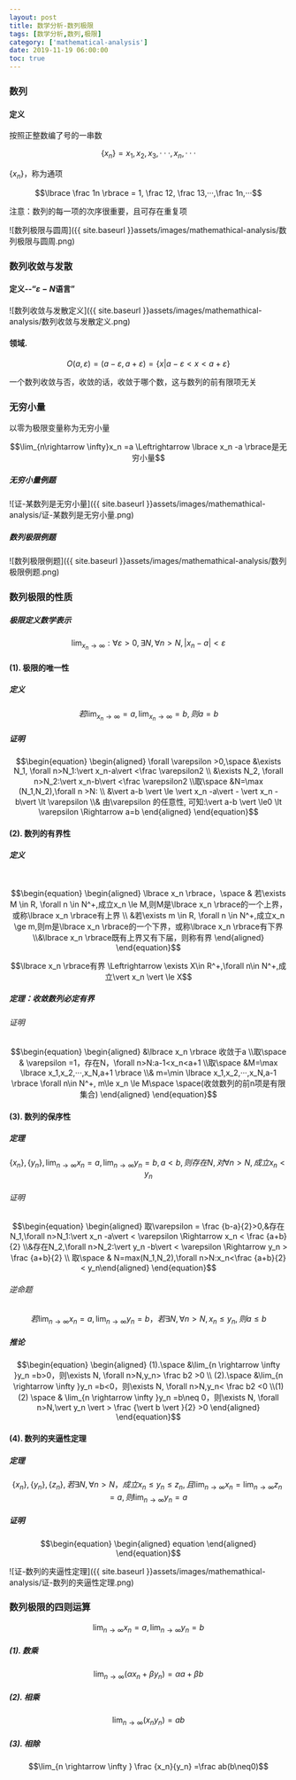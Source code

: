 ```yaml
---
layout: post
title: 数学分析-数列极限
tags: [数学分析,数列,极限]
category: ['mathematical-analysis']
date: 2019-11-19 06:00:00
toc: true
---
```


### 数列

#### 定义

按照正整数编了号的一串数

$$\lbrace x_n \rbrace = x_1,x_2,x_3,···,x_n,···$$

$\lbrace x_n \rbrace$，称为通项

$$\lbrace \frac 1n \rbrace = 1, \frac 12, \frac 13,···,\frac 1n,···$$

注意：数列的每一项的次序很重要，且可存在重复项 

![数列极限与圆周]({{ site.baseurl }}assets/images/mathemathical-analysis/数列极限与圆周.png)

### 数列收敛与发散 

#### 定义--“$\varepsilon-N$语言”

![数列收敛与发散定义]({{ site.baseurl }}assets/images/mathemathical-analysis/数列收敛与发散定义.png)

#### 领域. 

$$O(a,\varepsilon)=(a-\varepsilon,a+\varepsilon)=\lbrace x \vert a-\varepsilon < x < a+ \varepsilon\rbrace$$

一个数列收敛与否，收敛的话，收敛于哪个数，这与数列的前有限项无关  

### 无穷小量

以零为极限变量称为无穷小量

$$\lim_{n\rightarrow \infty}x_n =a \Leftrightarrow \lbrace x_n -a \rbrace是无穷小量$$

##### 无穷小量例题

![证-某数列是无穷小量]({{ site.baseurl }}assets/images/mathemathical-analysis/证-某数列是无穷小量.png)

##### 数列极限例题

![数列极限例题]({{ site.baseurl }}assets/images/mathemathical-analysis/数列极限例题.png)

### 数列极限的性质

##### 极限定义数学表示

$$\lim_{x_n\rightarrow \infty}: \forall \varepsilon >0, \exists N,\forall n>N, \vert x_n -a\vert < \varepsilon$$

#### (1). 极限的唯一性

##### 定义

$$若\lim_{x_n\rightarrow \infty}=a,\lim_{x_n\rightarrow \infty}=b,则a=b$$

##### 证明

$$\begin{equation} \begin{aligned} \forall \varepsilon >0,\space &\exists N_1, \forall n>N_1:\vert x_n-a\vert <\frac \varepsilon2 \\ &\exists N_2, \forall n>N_2:\vert x_n-b\vert <\frac \varepsilon2 \\取\space &N=\max (N_1,N_2),\forall n >N: \\ &\vert a-b \vert \le \vert x_n -a\vert - \vert x_n -b\vert \lt \varepsilon  \\& 由\varepsilon 的任意性, 可知:\vert a-b \vert \le0 \lt \varepsilon \Rightarrow a=b \end{aligned} \end{equation}$$

#### (2). 数列的有界性

##### 定义

​	$$\begin{equation} \begin{aligned} \lbrace x_n \rbrace，\space & 若\exists M \in R, \forall n \in N^+,成立x_n \le M,则M是\lbrace x_n \rbrace的一个上界，或称\lbrace x_n \rbrace有上界 \\ &若\exists m \in R, \forall n \in N^+,成立x_n \ge m,则m是\lbrace x_n \rbrace的一个下界，或称\lbrace x_n \rbrace有下界 \\&\lbrace x_n \rbrace既有上界又有下届，则称有界 \end{aligned} \end{equation}$$

$$\lbrace x_n \rbrace有界 \Leftrightarrow \exists X\in R^+,\forall n\in N^+,成立\vert x_n \vert \le X$$

##### 定理：收敛数列必定有界

###### 证明 

$$\begin{equation} \begin{aligned} &\lbrace x_n \rbrace 收敛于a \\取\space & \varepsilon =1，存在N，\forall n>N:a-1<x_n<a+1 \\取\space &M=\max \lbrace x_1,x_2,···,x_N,a+1 \rbrace \\& m=\min \lbrace x_1,x_2,···,x_N,a-1 \rbrace \forall n\in N^+, m\le x_n \le M\space \space(收敛数列的前n项是有限集合) \end{aligned} \end{equation}$$

#### (3). 数列的保序性

##### 定理

$$\lbrace x_n \rbrace,\lbrace y_n \rbrace,\lim_{n \rightarrow \infty }x_n =a,\lim_{n \rightarrow \infty }y_n =b,a<b,则存在N,对\forall n>N,成立x_n<y_n$$

###### 证明

$$\begin{equation} \begin{aligned} 取\varepsilon = \frac {b-a}{2}>0,&存在N_1,\forall n>N_1:\vert x_n -a\vert < \varepsilon \Rightarrow x_n < \frac {a+b}{2} \\&存在N_2,\forall n>N_2:\vert y_n -b\vert < \varepsilon \Rightarrow y_n > \frac {a+b}{2}  \\ 取\space & N=max(N_1,N_2),\forall n>N:x_n<\frac {a+b}{2} < y_n\end{aligned} \end{equation}$$

###### 逆命题

$$若\lim_{n \rightarrow \infty }x_n =a,\lim_{n \rightarrow \infty }y_n =b，若\exists N, \forall n>N,x_n \le y_n,则a\le b$$

##### 推论

$$\begin{equation} \begin{aligned} (1).\space &\lim_{n \rightarrow \infty }y_n =b>0，则\exists N, \forall n>N,y_n> \frac b2 >0 \\ (2).\space &\lim_{n \rightarrow \infty }y_n =b<0，则\exists N, \forall n>N,y_n< \frac b2 <0 \\(1)(2) \space & \lim_{n \rightarrow \infty }y_n =b\neq 0，则\exists N, \forall n>N,\vert y_n \vert > \frac {\vert b \vert }{2} >0 \end{aligned} \end{equation}$$

#### (4). 数列的夹逼性定理

##### 定理

$$\lbrace x_n \rbrace,\lbrace y_n \rbrace,\lbrace z_n \rbrace,若\exists N, \forall n>N，成立x_n \le y_n \le z_n,且\lim_{n \rightarrow \infty }x_n=\lim_{n \rightarrow \infty }z_n =a,则\lim_{n \rightarrow \infty }y_n=a$$

##### 证明

$$\begin{equation} \begin{aligned} equation \end{aligned} \end{equation}$$

![证-数列的夹逼性定理]({{ site.baseurl }}assets/images/mathemathical-analysis/证-数列的夹逼性定理.png)

### 数列极限的四则运算

$$\lim_{n \rightarrow \infty }x_n =a,\lim_{n \rightarrow \infty }y_n =b$$

##### (1). 数乘

$$\lim_{n \rightarrow \infty }(\alpha x_n+\beta y_n) =\alpha a+\beta b$$

##### (2). 相乘

$$\lim_{n \rightarrow \infty }(x_ny_n) =ab$$

##### (3). 相除

$$\lim_{n \rightarrow \infty } \frac {x_n}{y_n} =\frac ab(b\neq0)$$